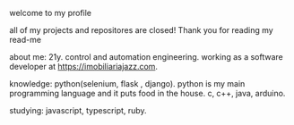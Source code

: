 welcome to my profile

all of my projects and repositores are closed! Thank you for reading my read-me

about me:
21y.
control and automation engineering.
working as a software developer at https://imobiliariajazz.com.


knowledge:
python(selenium, flask , django).
python is my main programming language and it puts food in the house.
c, c++, java, arduino.

studying:
javascript, typescript, ruby.


<!---
spank4/spank4 is a ✨ special ✨ repository because its `README.md` (this file) appears on your GitHub profile.
You can click the Preview link to take a look at your changes.
--->
